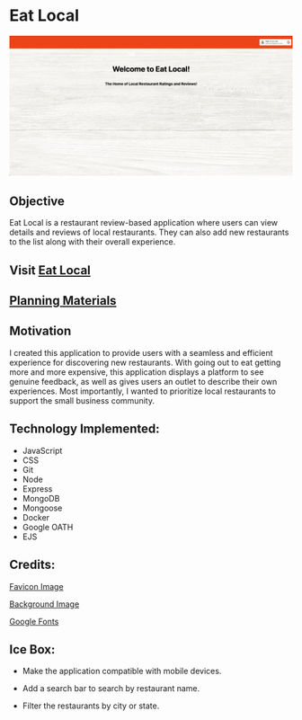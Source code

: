  # **Eat Local**

 ![image](public/images/eat-local-homepage.png)

 ## Objective
 Eat Local is a restaurant review-based application where users can view details and reviews of local restaurants. They can also add new restaurants to the list along with their overall experience. 

 ## Visit [Eat Local](https://eat-local-joe-c.fly.dev/)

 ## [Planning Materials](https://trello.com/b/i1IN5qje/eat-local)

 ## Motivation
 I created this application to provide users with a seamless and efficient experience for discovering new restaurants. With going out to eat getting more and more expensive, this application displays a platform to see genuine feedback, as well as gives users an outlet to describe their own experiences. Most importantly, I wanted to prioritize local restaurants to support the small business community.

 ## Technology Implemented:

 * JavaScript
 * CSS
 * Git
 * Node
 * Express
 * MongoDB
 * Mongoose
 * Docker
 * Google OATH
 * EJS

 ## Credits:

 [Favicon Image](https://stock.adobe.com/search/images?k=%22restaurant+icon%22)

 [Background Image](https://images.app.goo.gl/4PqrYyjyurrMHq4f9)

 [Google Fonts](https://fonts.google.com/specimen/Open+Sans#styles)

 ## Ice Box:

 * Make the application compatible with mobile devices.

 * Add a search bar to search by restaurant name.

 * Filter the restaurants by city or state.